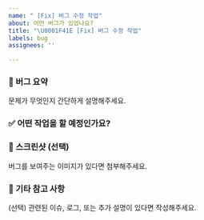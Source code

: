 ```yaml
---
name: " [Fix] 버그 수정 작업"
about: 어떤 버그가 있었나요?
title: "\U0001F41E [Fix] 버그 수정 작업"
labels: bug
assignees: ''

---
```


### 🐞 버그 요약  
문제가 무엇인지 간단하게 설명해주세요.


### ✅ 어떤 작업을 할 예정인가요?  


### 📸 스크린샷 (선택)  
버그를 보여주는 이미지가 있다면 첨부해주세요.



### 📌 기타 참고 사항  
(선택) 관련된 이슈, 로그, 또는 추가 설명이 있다면 작성해주세요.
